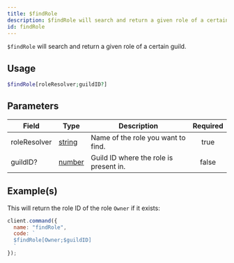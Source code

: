 ```yaml
---
title: $findRole
description: $findRole will search and return a given role of a certain guild.
id: findRole
---
```


`$findRole` will search and return a given role of a certain guild.

## Usage

```php
$findRole[roleResolver;guildID?]
```

## Parameters

| Field        | Type                                                                                              | Description                            | Required |
| ------------ | ------------------------------------------------------------------------------------------------- | -------------------------------------- | :------: |
| roleResolver | [string](https://developer.mozilla.org/en-US/docs/Web/JavaScript/Reference/Global_Objects/String) | Name of the role you want to find.     |   true   |
| guildID?     | [number](https://developer.mozilla.org/en-US/docs/Web/JavaScript/Reference/Global_Objects/Number) | Guild ID where the role is present in. |  false   |

## Example(s)

This will return the role ID of the role `Owner` if it exists:

```javascript
client.command({
  name: "findRole",
  code: `
  $findRole[Owner;$guildID]
  `
});
```
